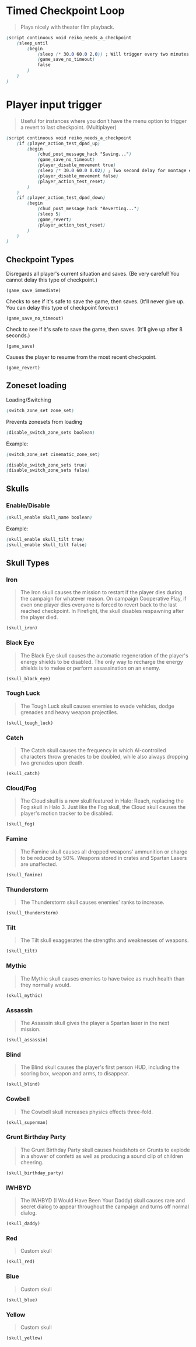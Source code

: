 # Timed Checkpoint Loop
> Plays nicely with theater film playback.

```css
(script continuous void reiko_needs_a_checkpoint
    (sleep_until
        (begin
            (sleep (* 30.0 60.0 2.0)) ; Will trigger every two minutes!
            (game_save_no_timeout)
            false
        )
    )
)
```

# Player input trigger
> Useful for instances where you don't have the menu option to trigger a revert to last checkpoint. (Multiplayer)
```css
(script continuous void reiko_needs_a_checkpoint
    (if (player_action_test_dpad_up)
        (begin
            (chud_post_message_hack "Saving...")
            (game_save_no_timeout)
            (player_disable_movement true)
            (sleep (* 30.0 60.0 0.02)) ; Two second delay for montage editors using theater.
            (player_disable_movement false)
            (player_action_test_reset)
        )
    )
    (if (player_action_test_dpad_down) 
        (begin
            (chud_post_message_hack "Reverting...")
            (sleep 5)
            (game_revert)
            (player_action_test_reset)
        )
    )
)
```

## Checkpoint Types
Disregards all player's current situation and saves. (Be very careful! You cannot delay this type of checkpoint.)
```
(game_save_immediate)
```

Checks to see if it's safe to save the game, then saves. (It'll never give up. You can delay this type of checkpoint forever.)
```
(game_save_no_timeout)
```

Check to see if it's safe to save the game, then saves. (It'll give up after 8 seconds.)
```
(game_save)
```

Causes the player to resume from the most recent checkpoint.
```
(game_revert)
```
## Zoneset loading
Loading/Switching
```css
(switch_zone_set zone_set)
```
Prevents zonesets from loading
```css
(disable_switch_zone_sets boolean)
```
Example:
```css
(switch_zone_set cinematic_zone_set)
```
```css
(disable_switch_zone_sets true)
(disable_switch_zone_sets false)
```
## Skulls
### Enable/Disable
```css
(skull_enable skull_name boolean)
```
Example:
```css
(skull_enable skull_tilt true)
(skull_enable skull_tilt false)
```
## Skull Types
### Iron
> The Iron skull causes the mission to restart if the player dies during the campaign for whatever reason. On campaign Cooperative Play, if even one player dies everyone is forced to revert back to the last reached checkpoint. In Firefight, the skull disables respawning after the player died.
```
(skull_iron)
```
### Black Eye
> The Black Eye skull causes the automatic regeneration of the player's energy shields to be disabled. The only way to recharge the energy shields is to melee or perform assassination on an enemy.
```
(skull_black_eye)
```
### Tough Luck
> The Tough Luck skull causes enemies to evade vehicles, dodge grenades and heavy weapon projectiles.
```
(skull_tough_luck)
```
### Catch
> The Catch skull causes the frequency in which AI-controlled characters throw grenades to be doubled, while also always dropping two grenades upon death.
```
(skull_catch)
```
### Cloud/Fog
> The Cloud skull is a new skull featured in Halo: Reach, replacing the Fog skull in Halo 3. Just like the Fog skull, the Cloud skull causes the player's motion tracker to be disabled.
```
(skull_fog)
```
### Famine
> The Famine skull causes all dropped weapons' ammunition or charge to be reduced by 50%. Weapons stored in crates and Spartan Lasers are unaffected.
```
(skull_famine)
```
### Thunderstorm
> The Thunderstorm skull causes enemies' ranks to increase.
```
(skull_thunderstorm)
```
### Tilt
> The Tilt skull exaggerates the strengths and weaknesses of weapons.
```
(skull_tilt)
```
### Mythic
> The Mythic skull causes enemies to have twice as much health than they normally would.
```
(skull_mythic)
```
### Assassin
> The Assassin skull gives the player a Spartan laser in the next mission.
``` 
(skull_assassin)
```
### Blind
> The Blind skull causes the player's first person HUD, including the scoring box, weapon and arms, to disappear.
```
(skull_blind)
```
### Cowbell
> The Cowbell skull increases physics effects three-fold.
```
(skull_superman)
```
### Grunt Birthday Party
> The Grunt Birthday Party skull causes headshots on Grunts to explode in a shower of confetti as well as producing a sound clip of children cheering.
```
(skull_birthday_party)
```
### IWHBYD
> The IWHBYD (I Would Have Been Your Daddy) skull causes rare and secret dialog to appear throughout the campaign and turns off normal dialog.
```
(skull_daddy)
```
### Red
> Custom skull
```
(skull_red)
```
### Blue
> Custom skull
```
(skull_blue)
```
### Yellow
> Custom skull
```
(skull_yellow)
```
